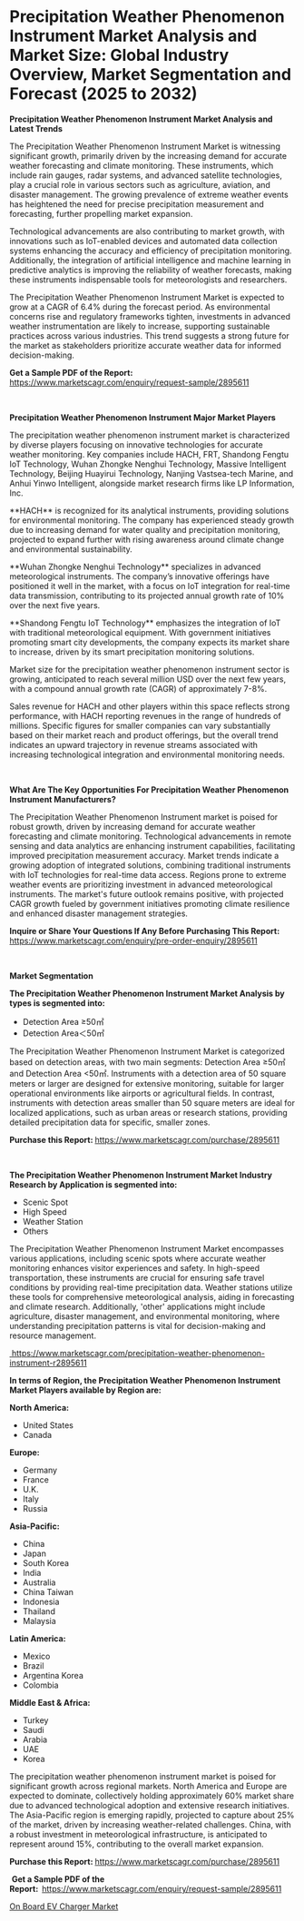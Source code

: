 <p><h1>Precipitation Weather Phenomenon Instrument Market Analysis and Market Size: Global Industry Overview, Market Segmentation and Forecast (2025 to 2032)</h1></p><p><strong>Precipitation Weather Phenomenon Instrument Market Analysis and Latest Trends</strong></p>
<p><p>The Precipitation Weather Phenomenon Instrument Market is witnessing significant growth, primarily driven by the increasing demand for accurate weather forecasting and climate monitoring. These instruments, which include rain gauges, radar systems, and advanced satellite technologies, play a crucial role in various sectors such as agriculture, aviation, and disaster management. The growing prevalence of extreme weather events has heightened the need for precise precipitation measurement and forecasting, further propelling market expansion.</p><p>Technological advancements are also contributing to market growth, with innovations such as IoT-enabled devices and automated data collection systems enhancing the accuracy and efficiency of precipitation monitoring. Additionally, the integration of artificial intelligence and machine learning in predictive analytics is improving the reliability of weather forecasts, making these instruments indispensable tools for meteorologists and researchers.</p><p>The Precipitation Weather Phenomenon Instrument Market is expected to grow at a CAGR of 6.4% during the forecast period. As environmental concerns rise and regulatory frameworks tighten, investments in advanced weather instrumentation are likely to increase, supporting sustainable practices across various industries. This trend suggests a strong future for the market as stakeholders prioritize accurate weather data for informed decision-making.</p></p>
<p><strong>Get a Sample PDF of the Report:&nbsp;</strong> <a href="https://www.marketscagr.com/enquiry/request-sample/2895611?utm_campaign=2866&utm_medium=2&utm_source=Github&utm_content=ia&utm_term=15032025&utm_id=precipitation-weather-phenomenon-instrument">https://www.marketscagr.com/enquiry/request-sample/2895611</a></p>
<p>&nbsp;</p>
<p><strong>Precipitation Weather Phenomenon Instrument Major Market Players</strong></p>
<p><p>The precipitation weather phenomenon instrument market is characterized by diverse players focusing on innovative technologies for accurate weather monitoring. Key companies include HACH, FRT, Shandong Fengtu IoT Technology, Wuhan Zhongke Nenghui Technology, Massive Intelligent Technology, Beijing Huayirui Technology, Nanjing Vastsea-tech Marine, and Anhui Yinwo Intelligent, alongside market research firms like LP Information, Inc.</p><p>**HACH** is recognized for its analytical instruments, providing solutions for environmental monitoring. The company has experienced steady growth due to increasing demand for water quality and precipitation monitoring, projected to expand further with rising awareness around climate change and environmental sustainability. </p><p>**Wuhan Zhongke Nenghui Technology** specializes in advanced meteorological instruments. The company’s innovative offerings have positioned it well in the market, with a focus on IoT integration for real-time data transmission, contributing to its projected annual growth rate of 10% over the next five years.</p><p>**Shandong Fengtu IoT Technology** emphasizes the integration of IoT with traditional meteorological equipment. With government initiatives promoting smart city developments, the company expects its market share to increase, driven by its smart precipitation monitoring solutions. </p><p>Market size for the precipitation weather phenomenon instrument sector is growing, anticipated to reach several million USD over the next few years, with a compound annual growth rate (CAGR) of approximately 7-8%.</p><p>Sales revenue for HACH and other players within this space reflects strong performance, with HACH reporting revenues in the range of hundreds of millions. Specific figures for smaller companies can vary substantially based on their market reach and product offerings, but the overall trend indicates an upward trajectory in revenue streams associated with increasing technological integration and environmental monitoring needs.</p></p>
<p>&nbsp;</p>
<p><strong>What Are The Key Opportunities For Precipitation Weather Phenomenon Instrument Manufacturers?</strong></p>
<p><p>The Precipitation Weather Phenomenon Instrument market is poised for robust growth, driven by increasing demand for accurate weather forecasting and climate monitoring. Technological advancements in remote sensing and data analytics are enhancing instrument capabilities, facilitating improved precipitation measurement accuracy. Market trends indicate a growing adoption of integrated solutions, combining traditional instruments with IoT technologies for real-time data access. Regions prone to extreme weather events are prioritizing investment in advanced meteorological instruments. The market's future outlook remains positive, with projected CAGR growth fueled by government initiatives promoting climate resilience and enhanced disaster management strategies.</p></p>
<p><strong>Inquire or Share Your Questions If Any Before Purchasing This Report:</strong> <a href="https://www.marketscagr.com/enquiry/pre-order-enquiry/2895611?utm_campaign=2866&utm_medium=2&utm_source=Github&utm_content=ia&utm_term=15032025&utm_id=precipitation-weather-phenomenon-instrument">https://www.marketscagr.com/enquiry/pre-order-enquiry/2895611</a></p>
<p>&nbsp;</p>
<p><strong>Market Segmentation</strong></p>
<p><strong>The Precipitation Weather Phenomenon Instrument Market Analysis by types is segmented into:</strong></p>
<p><ul><li>Detection Area ≥50㎡</li><li>Detection Area＜50㎡</li></ul></p>
<p><p>The Precipitation Weather Phenomenon Instrument Market is categorized based on detection areas, with two main segments: Detection Area ≥50㎡ and Detection Area <50㎡. Instruments with a detection area of 50 square meters or larger are designed for extensive monitoring, suitable for larger operational environments like airports or agricultural fields. In contrast, instruments with detection areas smaller than 50 square meters are ideal for localized applications, such as urban areas or research stations, providing detailed precipitation data for specific, smaller zones.</p></p>
<p><strong>Purchase this Report:&nbsp;</strong><a href="https://www.marketscagr.com/purchase/2895611?utm_campaign=2866&utm_medium=2&utm_source=Github&utm_content=ia&utm_term=15032025&utm_id=precipitation-weather-phenomenon-instrument">https://www.marketscagr.com/purchase/2895611</a></p>
<p>&nbsp;</p>
<p><strong>The Precipitation Weather Phenomenon Instrument Market Industry Research by Application is segmented into:</strong></p>
<p><ul><li>Scenic Spot</li><li>High Speed</li><li>Weather Station</li><li>Others</li></ul></p>
<p><p>The Precipitation Weather Phenomenon Instrument Market encompasses various applications, including scenic spots where accurate weather monitoring enhances visitor experiences and safety. In high-speed transportation, these instruments are crucial for ensuring safe travel conditions by providing real-time precipitation data. Weather stations utilize these tools for comprehensive meteorological analysis, aiding in forecasting and climate research. Additionally, 'other' applications might include agriculture, disaster management, and environmental monitoring, where understanding precipitation patterns is vital for decision-making and resource management.</p></p>
<p><a href="https://www.marketscagr.com/precipitation-weather-phenomenon-instrument-r2895611?utm_campaign=2866&utm_medium=2&utm_source=Github&utm_content=ia&utm_term=15032025&utm_id=precipitation-weather-phenomenon-instrument">&nbsp;https://www.marketscagr.com/precipitation-weather-phenomenon-instrument-r2895611</a></p>
<p><strong>In terms of Region, the Precipitation Weather Phenomenon Instrument Market Players available by Region are:</strong></p>
<p>
    <p> <strong> North America: </strong>
        <ul>
            <li>United States</li>
            <li>Canada</li>
        </ul>
        </p> 
    <p> <strong> Europe: </strong>
        <ul>
            <li>Germany</li>
            <li>France</li>
            <li>U.K.</li>
            <li>Italy</li>
            <li>Russia</li>
        </ul>
        </p> 
    <p> <strong> Asia-Pacific: </strong>
        <ul>
            <li>China</li>
            <li>Japan</li>
            <li>South Korea</li>
            <li>India</li>
            <li>Australia</li>
            <li>China Taiwan</li>
            <li>Indonesia</li>
            <li>Thailand</li>
            <li>Malaysia</li>
        </ul>
        </p> 
    <p> <strong> Latin America: </strong>
        <ul>
            <li>Mexico</li>
            <li>Brazil</li>
            <li>Argentina Korea</li>
            <li>Colombia</li>
        </ul>
        </p> 
    <p> <strong> Middle East & Africa: </strong>
        <ul>
            <li>Turkey</li>
            <li>Saudi</li>
            <li>Arabia</li>
            <li>UAE</li>
            <li>Korea</li>
        </ul>
    </p>
    </p>
<p><p>The precipitation weather phenomenon instrument market is poised for significant growth across regional markets. North America and Europe are expected to dominate, collectively holding approximately 60% market share due to advanced technological adoption and extensive research initiatives. The Asia-Pacific region is emerging rapidly, projected to capture about 25% of the market, driven by increasing weather-related challenges. China, with a robust investment in meteorological infrastructure, is anticipated to represent around 15%, contributing to the overall market expansion.</p></p>
<p><strong>Purchase this Report: </strong><a href="https://www.marketscagr.com/purchase/2895611?utm_campaign=2866&utm_medium=2&utm_source=Github&utm_content=ia&utm_term=15032025&utm_id=precipitation-weather-phenomenon-instrument">https://www.marketscagr.com/purchase/2895611</a></p>
<p>&nbsp;<strong>Get a Sample PDF of the Report:&nbsp;&nbsp;</strong><a href="https://www.marketscagr.com/enquiry/request-sample/2895611?utm_campaign=2866&utm_medium=2&utm_source=Github&utm_content=ia&utm_term=15032025&utm_id=precipitation-weather-phenomenon-instrument">https://www.marketscagr.com/enquiry/request-sample/2895611</a></p>
<p><strong></strong></p>
<p><p><a href="https://github.com/birbamanan03/Market-Research-Report-List-1/blob/main/on-board-ev-charger-market.md?utm_campaign=2866&utm_medium=2&utm_source=Github&utm_content=ia&utm_term=15032025&utm_id=precipitation-weather-phenomenon-instrument">On Board EV Charger Market</a></p></p>